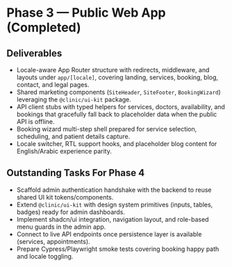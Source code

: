 # Phase 3 — Public Web App (Completed)

## Deliverables
- Locale-aware App Router structure with redirects, middleware, and layouts under `app/[locale]`, covering landing, services, booking, blog, contact, and legal pages.
- Shared marketing components (`SiteHeader`, `SiteFooter`, `BookingWizard`) leveraging the `@clinic/ui-kit` package.
- API client stubs with typed helpers for services, doctors, availability, and bookings that gracefully fall back to placeholder data when the public API is offline.
- Booking wizard multi-step shell prepared for service selection, scheduling, and patient details capture.
- Locale switcher, RTL support hooks, and placeholder blog content for English/Arabic experience parity.

## Outstanding Tasks For Phase 4
- Scaffold admin authentication handshake with the backend to reuse shared UI kit tokens/components.
- Extend `@clinic/ui-kit` with design system primitives (inputs, tables, badges) ready for admin dashboards.
- Implement shadcn/ui integration, navigation layout, and role-based menu guards in the admin app.
- Connect to live API endpoints once persistence layer is available (services, appointments).
- Prepare Cypress/Playwright smoke tests covering booking happy path and locale toggling.
